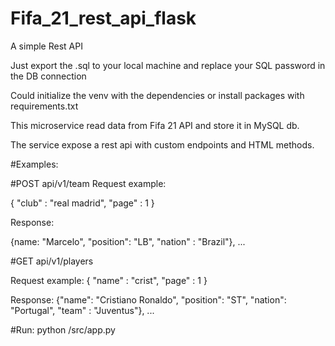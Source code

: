 # Fifa_21_rest_api_flask
A simple Rest API

Just export the .sql to your local machine and replace your SQL password in the DB connection

Could initialize the venv with the dependencies or install packages with requirements.txt 

This microservice read data from Fifa 21 API and store it in MySQL db.

The service expose a rest api with custom endpoints and HTML methods.

#Examples:

#POST api/v1/team
Request example:

{
"club" : "real madrid",
"page" : 1
}

Response:

{name: "Marcelo", "position": "LB", "nation" : "Brazil"},
...

#GET api/v1/players

Request example:
{
"name" : "crist",
"page" : 1
}

Response:
{"name": "Cristiano Ronaldo", "position": "ST", "nation": "Portugal", "team" : "Juventus"},
...

#Run:
python /src/app.py
